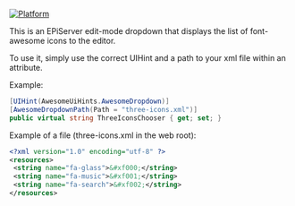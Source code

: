 [![Platform](https://img.shields.io/badge/Episerver-11.1.0-orange.svg?style=flat)](https://nuget.episerver.com/package/?id=EPiServer.CMS.UI.Core&v=11.1.0)

This is an EPiServer edit-mode dropdown that displays the list of font-awesome icons to the editor.

To use it, simply use the correct UIHint and a path to your xml file within an attribute.

Example:
 ```csharp
[UIHint(AwesomeUiHints.AwesomeDropdown)]
[AwesomeDropdownPath(Path = "three-icons.xml")]
public virtual string ThreeIconsChooser { get; set; }
```

Example of a file (three-icons.xml in the web root):
 ```xml
<?xml version="1.0" encoding="utf-8" ?>
<resources>
  <string name="fa-glass">&#xf000;</string>
  <string name="fa-music">&#xf001;</string>
  <string name="fa-search">&#xf002;</string>
</resources>
```
